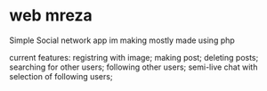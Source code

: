# web mreza
Simple Social network app im making
mostly made using php

current features:
registring with image;
making post;
deleting posts;
searching for other users;
following other users;
semi-live chat with selection of following users;

